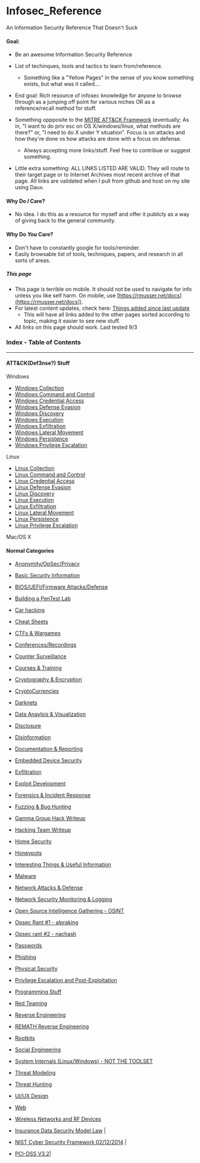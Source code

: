 # Infosec_Reference

An Information Security Reference That Doesn't Suck


#### Goal:
* Be an awesome Information Security Reference
* List of techinques, tools and tactics to learn from/reference.
	* Something like a "Yellow Pages" in the sense of you know something exists, but what was it called....
* End goal: Rich resource of infosec knowledge for anyone to browse through as a jumping off point for various niches OR as a reference/recall method for stuff.
* Something oppposite to the [MITRE ATT&CK Framework](https://attack.mitre.org/wiki/Main_Page) (eventually; As in, "I want to do priv esc on OS X/windows/linux, what methods are there?" or, "I need to do X under Y situation". Focus is on attacks and how they're done vs how attacks are done with a focus on defense.
	* Always accepting more links/stuff. Feel free to contribue or suggest something.

* Little extra something: ALL LINKS LISTED ARE VALID. They will route to their target page or to Internet Archives most recent archive of that page. All links are validated when I pull from github and host on my site using Daux. 

#### Why Do *I* Care?
* No idea. I do this as a resource for myself and offer it publicly as a way of giving back to the general community.

#### Why Do *You* Care?
* Don't have to constantly google for tools/reminder. 
* Easily browsable list of tools, techniques, papers, and research in all sorts of areas.


##### This page
* This page is terrible on mobile. It should not be used to navigate for info unless you like self harm. On mobile, use [https://rmusser.net/docs](https://rmusser.net/docs]).
* For latest content updates, check here: [Things added since last update](https://github.com/rmusser01/Infosec_Reference/blob/master/Draft/things-added.md)
	* This will have all links added to the other pages sorted according to topic, making it easier to see new stuff.
* All links on this page should work. Last tested 9/3


### Index - Table of Contents
------------------------------

#### ATT&CK(Def3nse?) Stuff
Windows
* [Windows Collection](https://github.com/rmusser01/Infosec_Reference/blob/master/Draft/ATT%26CK-Stuff/Windows/Windows_Collection.md)
* [Windows Command and Control](https://github.com/rmusser01/Infosec_Reference/blob/master/Draft/ATT%26CK-Stuff/Windows/Windows_Command_and_Control.md)
* [Windows Credential Access](https://github.com/rmusser01/Infosec_Reference/blob/master/Draft/ATT%26CK-Stuff/Windows/Windows_Credential_Access.md)
* [Windows Defense Evasion](https://github.com/rmusser01/Infosec_Reference/blob/master/Draft/ATT%26CK-Stuff/Windows/Windows_Defense_Evasion.md)
* [Windows Discovery](https://github.com/rmusser01/Infosec_Reference/blob/master/Draft/ATT%26CK-Stuff/Windows/Windows_Discovery.md)
* [Windows Execution](https://github.com/rmusser01/Infosec_Reference/blob/master/Draft/ATT%26CK-Stuff/Windows/Windows_Execution.md)
* [Windows Exfiltration](https://github.com/rmusser01/Infosec_Reference/blob/master/Draft/ATT%26CK-Stuff/Windows/Windows_Exfiltration.md)
* [Windows Lateral Movement](https://github.com/rmusser01/Infosec_Reference/blob/master/Draft/ATT%26CK-Stuff/Windows/Windows_Lateral_Movement.md)
* [Windows Persistence](https://github.com/rmusser01/Infosec_Reference/blob/master/Draft/ATT%26CK-Stuff/Windows/Windows_Persistence.md)
* [Windows Privilege Escalation](https://github.com/rmusser01/Infosec_Reference/blob/master/Draft/ATT%26CK-Stuff/Windows/Windows_Privilege_Escalation.md)


Linux
* [Linux Collection](https://github.com/rmusser01/Infosec_Reference/blob/master/Draft/ATT%26CK-Stuff/Linux/Linux%20Collection.md)
* [Linux Command and Control](https://github.com/rmusser01/Infosec_Reference/blob/master/Draft/ATT%26CK-Stuff/Linux/Linux%20Command%20and%20Control.md)
* [Linux Credential Access](https://github.com/rmusser01/Infosec_Reference/blob/master/Draft/ATT%26CK-Stuff/Linux/Linux%20Credential%20Access.md)
* [Linux Defense Evasion](https://github.com/rmusser01/Infosec_Reference/blob/master/Draft/ATT%26CK-Stuff/Linux/Linux%20Defense%20Evasion.md)
* [Linux Discovery](https://github.com/rmusser01/Infosec_Reference/blob/master/Draft/ATT%26CK-Stuff/Linux/Linux%20Discovery.md)
* [Linux Execution](https://github.com/rmusser01/Infosec_Reference/blob/master/Draft/ATT%26CK-Stuff/Linux/Linux%20Execution.md)
* [Linux Exfiltration](https://github.com/rmusser01/Infosec_Reference/blob/master/Draft/ATT%26CK-Stuff/Linux/Linux%20Exfiltration.md)
* [Linux Lateral Movement](https://github.com/rmusser01/Infosec_Reference/blob/master/Draft/ATT%26CK-Stuff/Linux/Linux%20Lateral%20Movement.md)
* [Linux Persistence](https://github.com/rmusser01/Infosec_Reference/blob/master/Draft/ATT%26CK-Stuff/Linux/Linux%20Persistence.md)
* [Linux Privilege Escalation](https://github.com/rmusser01/Infosec_Reference/blob/master/Draft/ATT%26CK-Stuff/Linux/Linux%20Privilege%20Escalation.md)

Mac/OS X



#### Normal Categories

* [Anonymity/OpSec/Privacy](https://github.com/rmusser01/Infosec_Reference/blob/master/Draft/AnonOpsecPrivacy.md)

* [Basic Security Information](https://github.com/rmusser01/Infosec_Reference/blob/master/Draft/Basic%20Security%20Information.md)

* [BIOS/UEFI/Firmware Attacks/Defense](https://github.com/rmusser01/Infosec_Reference/blob/master/Draft/BIOS%20UEFI%20Attacks%20Defenses.md)

* [Building a PenTest Lab](https://github.com/rmusser01/Infosec_Reference/blob/master/Draft/Building%20A%20Pentest%20Lab.md)

* [Car hacking](https://github.com/rmusser01/Infosec_Reference/blob/master/Draft/Car%20Hacking.md)

* [Cheat Sheets](https://github.com/rmusser01/Infosec_Reference/blob/master/Draft/Cheat%20sheets%20reference%20pages%20Checklists%20-.md)

* [CTFs & Wargames](https://github.com/rmusser01/Infosec_Reference/blob/master/Draft/CTFs_Wargames.md)

* [Conferences/Recordings](https://github.com/rmusser01/Infosec_Reference/blob/master/Draft/Conferences.md)

* [Counter Surveillance](https://github.com/rmusser01/Infosec_Reference/blob/master/Draft/Counter_Surveillance.md)

* [Courses & Training](https://github.com/rmusser01/Infosec_Reference/blob/master/Draft/Courses_Training.md)

* [Cryptography & Encryption](https://github.com/rmusser01/Infosec_Reference/blob/master/Draft/Cryptography%20%26%20Encryption.md)

* [CryptoCurrencies](https://github.com/rmusser01/Infosec_Reference/blob/master/Draft/CryptoCurrencies.md)

* [Darknets](https://github.com/rmusser01/Infosec_Reference/blob/master/Draft/Darknets.md)

* [Data Anaylsis & Visualization](https://github.com/rmusser01/Infosec_Reference/blob/master/Draft/Data%20AnalysisVisualization.md)

* [Disclosure](https://github.com/rmusser01/Infosec_Reference/blob/master/Draft/Disclosure.md)

* [Disinformation](https://github.com/rmusser01/Infosec_Reference/blob/master/Draft/Disinformation.md)

* [Documentation & Reporting](https://github.com/rmusser01/Infosec_Reference/blob/master/Draft/Documentation%20%26%20Reports%20-.md)

* [Embedded Device Security](https://github.com/rmusser01/Infosec_Reference/blob/master/Draft/Embedded%20Device%20%26%20Hardware%20Hacking%20-.md)

* [Exfiltration](https://github.com/rmusser01/Infosec_Reference/blob/master/Draft/Exfiltration.md)

* [Exploit Development](https://github.com/rmusser01/Infosec_Reference/blob/master/Draft/Exploit%20Development.md)

* [Forensics & Incident Response](https://github.com/rmusser01/Infosec_Reference/blob/master/Draft/Forensics%20Incident%20Response.md)

* [Fuzzing & Bug Hunting](https://github.com/rmusser01/Infosec_Reference/blob/master/Draft/Fuzzing%20Bug%20Hunting.md)

* [Gamma Group Hack Writeup](https://github.com/rmusser01/Infosec_Reference/blob/master/Draft/Gamma_group_hack_writeup.txt)

* [Hacking Team Writeup](https://github.com/rmusser01/Infosec_Reference/blob/master/Draft/Hacking%20Team%20Writeup.md)

* [Home Security](https://github.com/rmusser01/Infosec_Reference/blob/master/Draft/Home%20Security.md)

* [Honeypots](https://github.com/rmusser01/Infosec_Reference/blob/master/Draft/Honeypots.md)

* [Interesting Things & Useful Information](https://github.com/rmusser01/Infosec_Reference/blob/master/Draft/Interesting%20Things%20Useful%20stuff.md)

* [Malware](https://github.com/rmusser01/Infosec_Reference/blob/master/Draft/Malware.md)

* [Network Attacks & Defense](https://github.com/rmusser01/Infosec_Reference/blob/master/Draft/Network%20Attacks%20%26%20Defenses.md)

* [Network Security Monitoring & Logging](https://github.com/rmusser01/Infosec_Reference/blob/master/Draft/Network%20Security%20Monitoring%20%26%20Logging.md)

* [Open Source Intelligence Gathering - OSINT](https://github.com/rmusser01/Infosec_Reference/blob/master/Draft/Open%20Source%20Intelligence.md)

* [Opsec Rant #1 - alpraking](https://github.com/rmusser01/Infosec_Reference/blob/master/Draft/Opsec_rant-alpraking.md)

* [Opsec rant #2 - nachash](https://github.com/rmusser01/Infosec_Reference/blob/master/Draft/Opsec_rant2-nachash.md)

* [Passwords](https://github.com/rmusser01/Infosec_Reference/blob/master/Draft/Password%20Bruting%20and%20Hashcracking.md)

* [Phishing](https://github.com/rmusser01/Infosec_Reference/blob/master/Draft/Phishing.md)

* [Physical Security](https://github.com/rmusser01/Infosec_Reference/blob/master/Draft/Phyiscal%20Security.md)

* [Privilege Escalation and Post-Exploitation](https://github.com/rmusser01/Infosec_Reference/blob/master/Draft/Privilege%20Escalation%20%26%20Post-Exploitation.md)

* [Programming Stuff](https://github.com/rmusser01/Infosec_Reference/blob/master/Draft/Programming%20-%20Languages%20Libs%20Courses%20References.md)

* [Red Teaming](https://github.com/rmusser01/Infosec_Reference/blob/master/Draft/Red-Teaming.md)

* [Reverse Engineering](https://github.com/rmusser01/Infosec_Reference/blob/master/Draft/Reverse%20Engineering.md)

* [REMATH Reverse Engineering](https://github.com/rmusser01/Infosec_Reference/blob/master/Draft/Reverse%20Engineering%20-%20REMath%20Literature.md)

* [Rootkits](https://github.com/rmusser01/Infosec_Reference/blob/master/Draft/Rootkits.md)

* [Social Engineering](https://github.com/rmusser01/Infosec_Reference/blob/master/Draft/Social%20Engineering.md)

* [System Internals (Linux/Windows) - NOT THE TOOLSET](https://github.com/rmusser01/Infosec_Reference/blob/master/Draft/System%20Internals%20Windows%20and%20Linux%20Internals%20Reference.md)

* [Threat Modeling](https://github.com/rmusser01/Infosec_Reference/blob/master/Draft/Threat%20Modeling.md)

* [Threat Hunting](https://github.com/rmusser01/Infosec_Reference/blob/master/Draft/Threat-Hunting.md)

* [UI/UX Design](https://github.com/rmusser01/Infosec_Reference/blob/master/Draft/UX%20Design%20-%20Because%20we%20all%20know%20how%20sexy%20pgp%20is.md)

* [Web](https://github.com/rmusser01/Infosec_Reference/blob/master/Draft/Web%20%26%20Browsers.md)

* [Wireless Networks and RF Devices](https://github.com/rmusser01/Infosec_Reference/blob/master/Draft/Wireless%20Networks%20%26%20RF.md)

* [Insurance Data Security Model Law](http://www.naic.org/documents/committees_ex_cybersecurity_tf_exposure_mod_draft_clean.pdf) | 
* [NIST Cyber Security Framework 02/12/2014](https://www.nist.gov/sites/default/files/documents/cyberframework/cybersecurity-framework-021214.pdf) | 
* [PCI-DSS V3.2](https://pcicompliance.stanford.edu/sites/default/files/pci_dss_v3-2.pdf)| 
